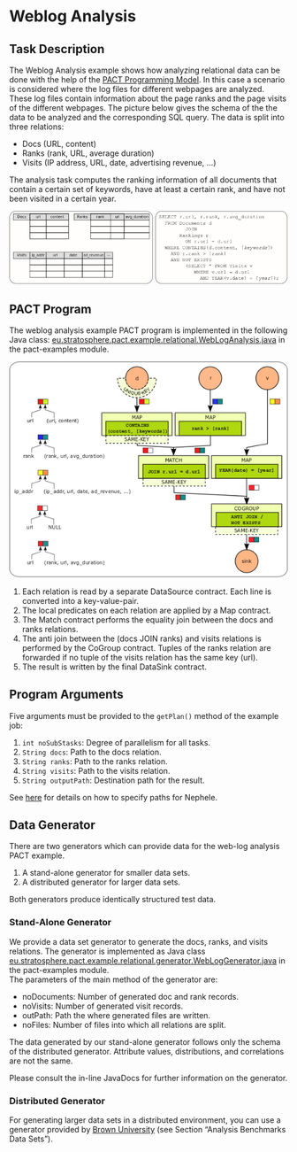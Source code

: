 Weblog Analysis
===============

Task Description
----------------

The Weblog Analysis example shows how analyzing relational data can be
done with the help of the [PACT Programming
Model](pactpm.html "pactpm").
In this case a scenario is considered where the log files for different
webpages are analyzed. These log files contain information about the
page ranks and the page visits of the different webpages. The picture
below gives the schema of the the data to be analyzed and the
corresponding SQL query. The data is split into three relations:

-   Docs (URL, content)
-   Ranks (rank, URL, average duration)
-   Visits (IP address, URL, date, advertising revenue, …)

The analysis task computes the ranking information of all documents that
contain a certain set of keywords, have at least a certain rank, and
have not been visited in a certain year.

[![](media/wiki/weblog_taskdescription.png)](media/wiki/weblog_taskdescription.png "weblog_taskdescription.png")

PACT Program
------------

The weblog analysis example PACT program is implemented in the following
Java class:
[eu.stratosphere.pact.example.relational.WebLogAnalysis.java](https://github.com/dimalabs/ozone/blob/master/pact/pact-examples/src/main/java/eu/stratosphere/pact/example/relational/WebLogAnalysis.java "https://github.com/dimalabs/ozone/blob/master/pact/pact-examples/src/main/java/eu/stratosphere/pact/example/relational/WebLogAnalysis.java")
in the pact-examples module.

[![](media/wiki/weblog_pactprogram.png)](media/wiki/weblog_pactprogram.png "weblog_pactprogram.png")

1.  Each relation is read by a separate DataSource contract. Each line
    is converted into a key-value-pair.
2.  The local predicates on each relation are applied by a Map contract.
3.  The Match contract performs the equality join between the docs and
    ranks relations.
4.  The anti join between the (docs JOIN ranks) and visits relations is
    performed by the CoGroup contract. Tuples of the ranks relation are
    forwarded if no tuple of the visits relation has the same key (url).
5.  The result is written by the final DataSink contract.

Program Arguments
-----------------

Five arguments must be provided to the `getPlan()` method of the example
job:

1.  `int noSubStasks`: Degree of parallelism for all tasks.
2.  `String docs`: Path to the docs relation.
3.  `String ranks`: Path to the ranks relation.
4.  `String visits`: Path to the visits relation.
5.  `String outputPath`: Destination path for the result.

See
[here](executepactprogram.html "executepactprogram")
for details on how to specify paths for Nephele.

Data Generator
--------------

There are two generators which can provide data for the web-log analysis
PACT example.

1.  A stand-alone generator for smaller data sets.
2.  A distributed generator for larger data sets.

Both generators produce identically structured test data.

### Stand-Alone Generator

We provide a data set generator to generate the docs, ranks, and visits
relations. The generator is implemented as Java class
[eu.stratosphere.pact.example.relational.generator.WebLogGenerator.java](https://github.com/dimalabs/ozone/blob/master/pact/pact-examples/src/main/java/eu/stratosphere/pact/example/relational/generator/WebLogGenerator.java "https://github.com/dimalabs/ozone/blob/master/pact/pact-examples/src/main/java/eu/stratosphere/pact/example/relational/generator/WebLogGenerator.java")
in the pact-examples module.   
 The parameters of the main method of the generator are:

-   noDocuments: Number of generated doc and rank records.
-   noVisits: Number of generated visit records.
-   outPath: Path the where generated files are written.
-   noFiles: Number of files into which all relations are split.

The data generated by our stand-alone generator follows only the schema
of the distributed generator. Attribute values, distributions, and
correlations are not the same.   

Please consult the in-line JavaDocs for further information on the
generator.

### Distributed Generator

For generating larger data sets in a distributed environment, you can
use a generator provided by [Brown
University](http://database.cs.brown.edu/projects/mapreduce-vs-dbms/ "http://database.cs.brown.edu/projects/mapreduce-vs-dbms/")
(see Section “Analysis Benchmarks Data Sets”).
